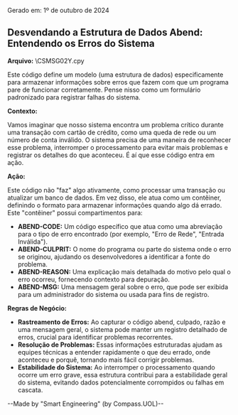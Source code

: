 Gerado em: 1º de outubro de 2024

##  Desvendando a Estrutura de Dados Abend:  Entendendo os Erros do Sistema

**Arquivo:**  \CSMSG02Y.cpy

Este código define um modelo (uma estrutura de dados) especificamente para armazenar informações sobre erros que fazem com que um programa pare de funcionar corretamente. Pense nisso como um formulário padronizado para registrar falhas do sistema.

**Contexto:**

Vamos imaginar que nosso sistema encontra um problema crítico durante uma transação com cartão de crédito, como uma queda de rede ou um número de conta inválido. O sistema precisa de uma maneira de reconhecer esse problema, interromper o processamento para evitar mais problemas e registrar os detalhes do que aconteceu. É aí que esse código entra em ação.

**Ação:**

Este código não "faz" algo ativamente, como processar uma transação ou atualizar um banco de dados. Em vez disso, ele atua como um contêiner, definindo o formato para armazenar informações quando algo dá errado. Este "contêiner" possui compartimentos para:

* **ABEND-CODE:** Um código específico que atua como uma abreviação para o tipo de erro encontrado (por exemplo, "Erro de Rede", "Entrada Inválida").
* **ABEND-CULPRIT:** O nome do programa ou parte do sistema onde o erro se originou, ajudando os desenvolvedores a identificar a fonte do problema.
* **ABEND-REASON:** Uma explicação mais detalhada do motivo pelo qual o erro ocorreu, fornecendo contexto para depuração. 
* **ABEND-MSG:** Uma mensagem geral sobre o erro, que pode ser exibida para um administrador do sistema ou usada para fins de registro. 

**Regras de Negócio:**

* **Rastreamento de Erros:** Ao capturar o código abend, culpado, razão e uma mensagem geral, o sistema pode manter um registro detalhado de erros, crucial para identificar problemas recorrentes.
* **Resolução de Problemas:** Essas informações estruturadas ajudam as equipes técnicas a entender rapidamente o que deu errado, onde aconteceu e porquê, tornando mais fácil corrigir problemas.
* **Estabilidade do Sistema:** Ao interromper o processamento quando ocorre um erro grave, essa estrutura contribui para a estabilidade geral do sistema, evitando dados potencialmente corrompidos ou falhas em cascata.

--Made by "Smart Engineering" (by Compass.UOL)--